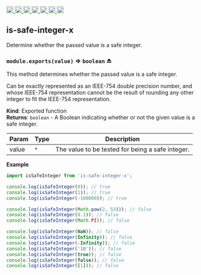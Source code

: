 <a
  href="https://travis-ci.org/Xotic750/is-safe-integer-x"
  title="Travis status">
<img
  src="https://travis-ci.org/Xotic750/is-safe-integer-x.svg?branch=master"
  alt="Travis status" height="18">
</a>
<a
  href="https://david-dm.org/Xotic750/is-safe-integer-x"
  title="Dependency status">
<img src="https://david-dm.org/Xotic750/is-safe-integer-x/status.svg"
  alt="Dependency status" height="18"/>
</a>
<a
  href="https://david-dm.org/Xotic750/is-safe-integer-x?type=dev"
  title="devDependency status">
<img src="https://david-dm.org/Xotic750/is-safe-integer-x/dev-status.svg"
  alt="devDependency status" height="18"/>
</a>
<a
  href="https://badge.fury.io/js/is-safe-integer-x"
  title="npm version">
<img src="https://badge.fury.io/js/is-safe-integer-x.svg"
  alt="npm version" height="18">
</a>
<a
  href="https://www.jsdelivr.com/package/npm/is-safe-integer-x"
  title="jsDelivr hits">
<img src="https://data.jsdelivr.com/v1/package/npm/is-safe-integer-x/badge?style=rounded"
  alt="jsDelivr hits" height="18">
</a>
<a
  href="https://bettercodehub.com/results/Xotic750/is-safe-integer-x"
  title="bettercodehub score">
<img src="https://bettercodehub.com/edge/badge/Xotic750/is-safe-integer-x?branch=master"
  alt="bettercodehub score" height="18">
</a>
<a
  href="https://coveralls.io/github/Xotic750/is-safe-integer-x?branch=master"
  title="Coverage Status">
<img src="https://coveralls.io/repos/github/Xotic750/is-safe-integer-x/badge.svg?branch=master"
  alt="Coverage Status" height="18">
</a>

<a name="module_is-safe-integer-x"></a>

## is-safe-integer-x

Determine whether the passed value is a safe integer.

<a name="exp_module_is-safe-integer-x--module.exports"></a>

### `module.exports(value)` ⇒ <code>boolean</code> ⏏

This method determines whether the passed value is a safe integer.

Can be exactly represented as an IEEE-754 double precision number, and
whose IEEE-754 representation cannot be the result of rounding any other
integer to fit the IEEE-754 representation.

**Kind**: Exported function  
**Returns**: <code>boolean</code> - A Boolean indicating whether or not the given value is a
safe integer.

| Param | Type            | Description                                      |
| ----- | --------------- | ------------------------------------------------ |
| value | <code>\*</code> | The value to be tested for being a safe integer. |

**Example**

```js
import isSafeInteger from 'is-safe-integer-x';

console.log(isSafeInteger(0)); // true
console.log(isSafeInteger(1)); // true
console.log(isSafeInteger(-100000)); // true

console.log(isSafeInteger(Math.pow(2, 53))); // false
console.log(isSafeInteger(0.1)); // false
console.log(isSafeInteger(Math.PI)); // false

console.log(isSafeInteger(NaN)); // false
console.log(isSafeInteger(Infinity)); // false
console.log(isSafeInteger(-Infinity)); // false
console.log(isSafeInteger('10')); // false
console.log(isSafeInteger(true)); // false
console.log(isSafeInteger(false)); // false
console.log(isSafeInteger([1])); // false
```
